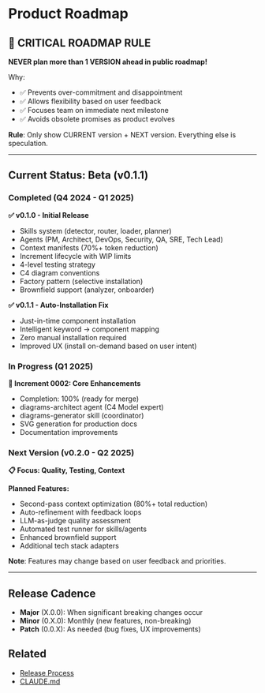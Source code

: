 # Product Roadmap

## 🚨 **CRITICAL ROADMAP RULE**

**NEVER plan more than 1 VERSION ahead in public roadmap!**

Why:
- ✅ Prevents over-commitment and disappointment
- ✅ Allows flexibility based on user feedback
- ✅ Focuses team on immediate next milestone
- ✅ Avoids obsolete promises as product evolves

**Rule**: Only show CURRENT version + NEXT version. Everything else is speculation.

---

## Current Status: Beta (v0.1.1)

### Completed (Q4 2024 - Q1 2025)

**✅ v0.1.0 - Initial Release**
- Skills system (detector, router, loader, planner)
- Agents (PM, Architect, DevOps, Security, QA, SRE, Tech Lead)
- Context manifests (70%+ token reduction)
- Increment lifecycle with WIP limits
- 4-level testing strategy
- C4 diagram conventions
- Factory pattern (selective installation)
- Brownfield support (analyzer, onboarder)

**✅ v0.1.1 - Auto-Installation Fix**
- Just-in-time component installation
- Intelligent keyword → component mapping
- Zero manual installation required
- Improved UX (install on-demand based on user intent)

### In Progress (Q1 2025)

**🚧 Increment 0002: Core Enhancements**
- Completion: 100% (ready for merge)
- diagrams-architect agent (C4 Model expert)
- diagrams-generator skill (coordinator)
- SVG generation for production docs
- Documentation improvements

### Next Version (v0.2.0 - Q2 2025)

**📋 Focus: Quality, Testing, Context**

**Planned Features:**
- Second-pass context optimization (80%+ total reduction)
- Auto-refinement with feedback loops
- LLM-as-judge quality assessment
- Automated test runner for skills/agents
- Enhanced brownfield support
- Additional tech stack adapters

**Note**: Features may change based on user feedback and priorities.

---

## Release Cadence

- **Major** (X.0.0): When significant breaking changes occur
- **Minor** (0.X.0): Monthly (new features, non-breaking)
- **Patch** (0.0.X): As needed (bug fixes, UX improvements)

## Related

- [Release Process](release-process.md)
- [CLAUDE.md](../../../CLAUDE.md)
